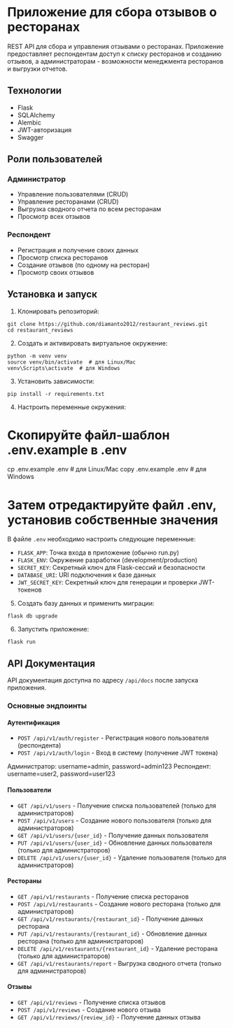 # Приложение для сбора отзывов о ресторанах

REST API для сбора и управления отзывами о ресторанах. Приложение предоставляет респондентам доступ к списку ресторанов и созданию отзывов, а администраторам - возможности менеджмента ресторанов и выгрузки отчетов.

## Технологии

- Flask
- SQLAlchemy
- Alembic
- JWT-авторизация
- Swagger

## Роли пользователей

### Администратор

- Управление пользователями (CRUD)
- Управление ресторанами (CRUD)
- Выгрузка сводного отчета по всем ресторанам
- Просмотр всех отзывов

### Респондент

- Регистрация и получение своих данных
- Просмотр списка ресторанов
- Создание отзывов (по одному на ресторан)
- Просмотр своих отзывов

## Установка и запуск

1. Клонировать репозиторий:
```
git clone https://github.com/diamanto2012/restaurant_reviews.git
cd restaurant_reviews
```

2. Создать и активировать виртуальное окружение:
```
python -m venv venv
source venv/bin/activate  # для Linux/Mac
venv\Scripts\activate  # для Windows
```

3. Установить зависимости:
```
pip install -r requirements.txt
```

4. Настроить переменные окружения:
# Скопируйте файл-шаблон .env.example в .env
cp .env.example .env  # для Linux/Mac
copy .env.example .env  # для Windows

# Затем отредактируйте файл .env, установив собственные значения

В файле `.env` необходимо настроить следующие переменные:
- `FLASK_APP`: Точка входа в приложение (обычно run.py)
- `FLASK_ENV`: Окружение разработки (development/production)
- `SECRET_KEY`: Секретный ключ для Flask-сессий и безопасности
- `DATABASE_URI`: URI подключения к базе данных
- `JWT_SECRET_KEY`: Секретный ключ для генерации и проверки JWT-токенов

5. Создать базу данных и применить миграции:
```
flask db upgrade
```

6. Запустить приложение:
```
flask run
```

## API Документация

API документация доступна по адресу `/api/docs` после запуска приложения.

### Основные эндпоинты

#### Аутентификация
- `POST /api/v1/auth/register` - Регистрация нового пользователя (респондента)
- `POST /api/v1/auth/login` - Вход в систему (получение JWT токена)

Администратор: username=admin, password=admin123
Респондент: username=user2, password=user123

#### Пользователи
- `GET /api/v1/users` - Получение списка пользователей (только для администраторов)
- `POST /api/v1/users` - Создание нового пользователя (только для администраторов)
- `GET /api/v1/users/{user_id}` - Получение данных пользователя
- `PUT /api/v1/users/{user_id}` - Обновление данных пользователя (только для администраторов)
- `DELETE /api/v1/users/{user_id}` - Удаление пользователя (только для администраторов)

#### Рестораны
- `GET /api/v1/restaurants` - Получение списка ресторанов
- `POST /api/v1/restaurants` - Создание нового ресторана (только для администраторов)
- `GET /api/v1/restaurants/{restaurant_id}` - Получение данных ресторана
- `PUT /api/v1/restaurants/{restaurant_id}` - Обновление данных ресторана (только для администраторов)
- `DELETE /api/v1/restaurants/{restaurant_id}` - Удаление ресторана (только для администраторов)
- `GET /api/v1/restaurants/report` - Выгрузка сводного отчета (только для администраторов)

#### Отзывы
- `GET /api/v1/reviews` - Получение списка отзывов
- `POST /api/v1/reviews` - Создание нового отзыва
- `GET /api/v1/reviews/{review_id}` - Получение данных отзыва
